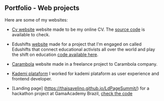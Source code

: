 ## Portfolio - Web projects

Here are some of my websites:

* [Cv website](https://thaisavelino.github.io/site-personal/) website made to be my online CV. The [source code](https://github.com/thaisavelino/site-personal) is available to check.

* Edushifts [website](https://edushifts.world/) made for a project that I'm engaged on called Edushifts that connect educational activists all over the world and play the shift on education [code available here](https://github.com/edushifts/Edushifts-website).

* [Carambola](https://carambola.com.vc/) website made in a freelance project to Carambola company.

* [Kademi plataform](http://www.kademi.com.br) I worked for kademi plataform as user experience and frontend developer.


* [Landing page] (https://thaisavelino.github.io/LdPageSummit/) for a hackathon project at GamaAcademy Brazil, [check the code](https://github.com/thaisavelino/LdPageSummit)

